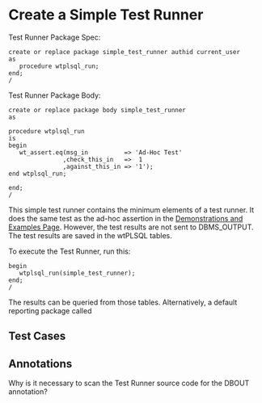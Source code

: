 
# Create a Simple Test Runner

Test Runner Package Spec:
```
create or replace package simple_test_runner authid current_user
as
   procedure wtplsql_run;
end;
/
```
Test Runner Package Body:
```
create or replace package body simple_test_runner
as

procedure wtplsql_run
is
begin
   wt_assert.eq(msg_in          => 'Ad-Hoc Test'
               ,check_this_in   =>  1
               ,against_this_in => '1');
end wtplsql_run;

end;
/
```
This simple test runner contains the minimum elements of a test runner. It does the same test as the ad-hoc assertion in the [Demonstrations and Examples Page](README.md). However, the test results are not sent to DBMS_OUTPUT. The test results are saved in the wtPLSQL tables.

To execute the Test Runner, run this:
```
begin
   wtplsql_run(simple_test_runner);
end;
/
```

The results can be queried from those tables. Alternatively, a default reporting package called 

## Test Cases

## Annotations

Why is it necessary to scan the Test Runner source code for the DBOUT annotation?

